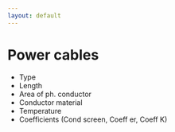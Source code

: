 ```yaml
---
layout: default
---
```


# Power cables

*	Type
* Length
* Area of ph. conductor
* Conductor material
* Temperature
* Coefficients (Cond screen, Coeff er, Coeff K) 

